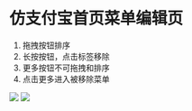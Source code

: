 仿支付宝首页菜单编辑页
=====================
1. 拖拽按钮排序
2. 长按按钮，点击标签移除
3. 更多按钮不可拖拽和排序
4. 点击更多进入被移除菜单

![](https://github.com/Hertz52/DemoAlipayMenu/blob/master/screenshot_1_s.jpg)
![](https://github.com/Hertz52/DemoAlipayMenu/blob/master/screenshot_2_s.jpg)





